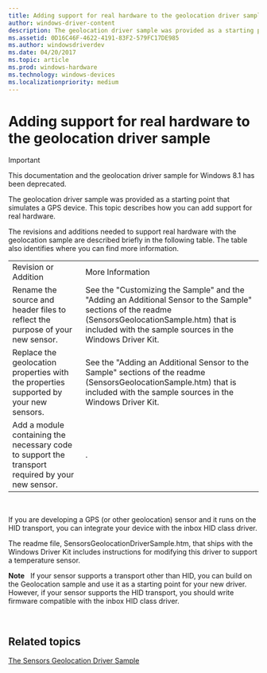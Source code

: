 ```yaml
---
title: Adding support for real hardware to the geolocation driver sample
author: windows-driver-content
description: The geolocation driver sample was provided as a starting point that simulates a GPS device. This topic describes how you can add support for real hardware.
ms.assetid: 0D16C46F-4622-4191-83F2-579FC17DE985
ms.author: windowsdriverdev
ms.date: 04/20/2017
ms.topic: article
ms.prod: windows-hardware
ms.technology: windows-devices
ms.localizationpriority: medium
---
```


# Adding support for real hardware to the geolocation driver sample

> [!IMPORTANT] 
> This documentation and the geolocation driver sample for Windows 8.1 has been deprecated.

The geolocation driver sample was provided as a starting point that simulates a GPS device. This topic describes how you can add support for real hardware.

The revisions and additions needed to support real hardware with the geolocation sample are described briefly in the following table. The table also identifies where you can find more information.

|                                                                                                  |                                                                                                                                                                                                                |
|--------------------------------------------------------------------------------------------------|----------------------------------------------------------------------------------------------------------------------------------------------------------------------------------------------------------------|
| Revision or Addition                                                                             | More Information                                                                                                                                                                                               |
| Rename the source and header files to reflect the purpose of your new sensor.                    | See the "Customizing the Sample" and the "Adding an Additional Sensor to the Sample" sections of the readme (SensorsGeolocationSample.htm) that is included with the sample sources in the Windows Driver Kit. |
| Replace the geolocation properties with the properties supported by your new sensors.            | See the "Adding an Additional Sensor to the Sample" sections of the readme (SensorsGeolocationSample.htm) that is included with the sample sources in the Windows Driver Kit.                                  |
| Add a module containing the necessary code to support the transport required by your new sensor. | .                                                                                                                                                                                                              |

 

If you are developing a GPS (or other geolocation) sensor and it runs on the HID transport, you can integrate your device with the inbox HID class driver.

The readme file, SensorsGeolocationDriverSample.htm, that ships with the Windows Driver Kit includes instructions for modifying this driver to support a temperature sensor.

**Note**  
If your sensor supports a transport other than HID, you can build on the Geolocation sample and use it as a starting point for your new driver. However, if your sensor supports the HID transport, you should write firmware compatible with the inbox HID class driver.

 

## Related topics
[The Sensors Geolocation Driver Sample](sensors-geolocation-driver-sample.md)  



